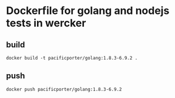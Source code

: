 # Dockerfile for golang and nodejs tests in wercker

## build

```
docker build -t pacificporter/golang:1.8.3-6.9.2 .
```

## push

```
docker push pacificporter/golang:1.8.3-6.9.2
```
